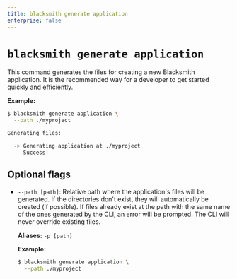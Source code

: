 ```yaml
---
title: blacksmith generate application
enterprise: false
---
```


# `blacksmith generate application`

This command generates the files for creating a new Blacksmith application. It
is the recommended way for a developer to get started quickly and efficiently.

**Example:**
```bash
$ blacksmith generate application \
  --path ./myproject

Generating files:

  -> Generating application at ./myproject
     Success!
```

## Optional flags

- `--path [path]`: Relative path where the application's files will be generated.
  If the directories don't exist, they will automatically be created (if possible).
  If files already exist at the path with the same name of the ones generated by
  the CLI, an error will be prompted. The CLI will never override existing files.

  **Aliases:** `-p [path]`
  
  **Example:**
  ```bash
  $ blacksmith generate application \
    --path ./myproject
  ```
